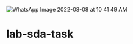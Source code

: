![WhatsApp Image 2022-08-08 at 10 41 49 AM](https://user-images.githubusercontent.com/110781531/183481482-02d0c984-a9d5-4148-8fe7-e865060b52fe.jpeg)
# lab-sda-task
